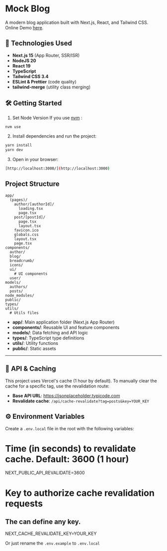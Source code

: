 # Mock Blog

A modern blog application built with Next.js, React, and Tailwind CSS.
Online Demo [here](https://next-blog-test-lime.vercel.app/).

## 🚀 Technologies Used

- **Next.js 15** (App Router, SSR/ISR)
- **NodeJS 20**
- **React 19**
- **TypeScript**
- **Tailwind CSS 3.4**
- **ESLint & Prettier** (code quality)
- **tailwind-merge** (utility class merging)

## 🛠️ Getting Started

1. Set Node Version
   If you use [nvm](https://github.com/nvm-sh/nvm) :

```bash
nvm use
```

2. Install dependencies and run the project:

```bash
yarn install
yarn dev
```

3. Open in your browser:

```bash
[http://localhost:3000/](http://localhost:3000)
```

## Project Structure

```
app/
  (pages)/
    author/[authorId]/
      loading.tsx
      page.tsx
    post/[postId]/
      page.tsx
      layout.tsx
    favicon.ico
    globals.css
    layout.tsx
    page.tsx
components/
  author/
  blog/
  breadcrumb/
  icons/
  ui/
    # UI components
  user/
models/
  authors/
  posts/
node_modules/
public/
types/
utils/
  # Utils files
```

- **app/**: Main application folder (Next.js App Router)
- **components/**: Reusable UI and feature components
- **models/**: Data fetching and API logic
- **types/**: TypeScript type definitions
- **utils/**: Utility functions
- **public/**: Static assets

---

## 🔌 API & Caching

This project uses Vercel's cache (1 hour by default).
To manually clear the cache for a specific tag, use the revalidation route:

- **Base API URL**: https://jsonplaceholder.typicode.com
- **Revalidate cache**: `/api/cache-revalidate?tag=posts&key=YOUR_KEY`

## ⚙️ Environment Variables

Create a `.env.local` file in the root with the following variables:

# Time (in seconds) to revalidate cache. Default: 3600 (1 hour)

NEXT_PUBLIC_API_REVALIDATE=3600

# Key to authorize cache revalidation requests

## The can define any key.

NEXT_CACHE_REVALIDATE_KEY=YOUR_KEY

Or just rename the `.env.example` to `.env.local`
